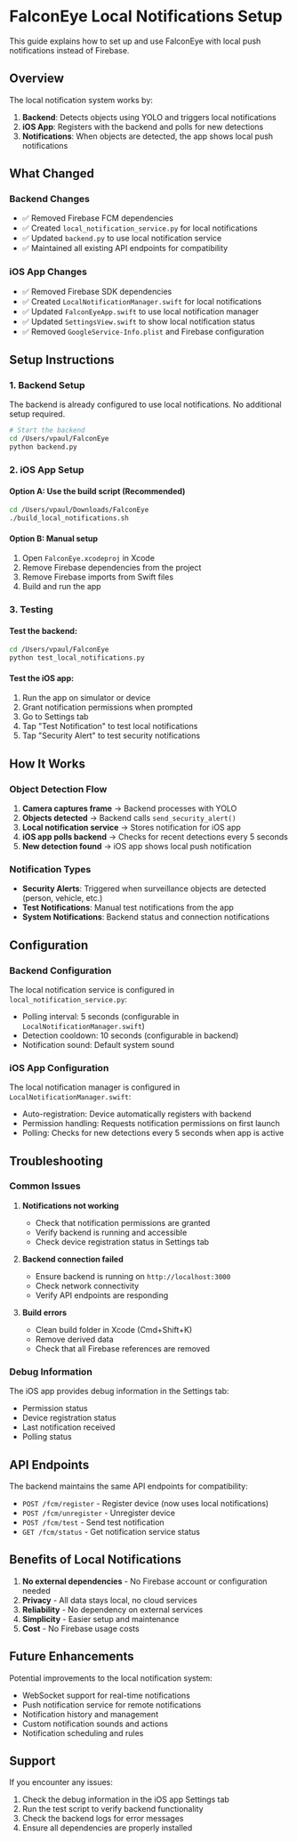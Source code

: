 # FalconEye Local Notifications Setup

This guide explains how to set up and use FalconEye with local push notifications instead of Firebase.

## Overview

The local notification system works by:
1. **Backend**: Detects objects using YOLO and triggers local notifications
2. **iOS App**: Registers with the backend and polls for new detections
3. **Notifications**: When objects are detected, the app shows local push notifications

## What Changed

### Backend Changes
- ✅ Removed Firebase FCM dependencies
- ✅ Created `local_notification_service.py` for local notifications
- ✅ Updated `backend.py` to use local notification service
- ✅ Maintained all existing API endpoints for compatibility

### iOS App Changes
- ✅ Removed Firebase SDK dependencies
- ✅ Created `LocalNotificationManager.swift` for local notifications
- ✅ Updated `FalconEyeApp.swift` to use local notification manager
- ✅ Updated `SettingsView.swift` to show local notification status
- ✅ Removed `GoogleService-Info.plist` and Firebase configuration

## Setup Instructions

### 1. Backend Setup

The backend is already configured to use local notifications. No additional setup required.

```bash
# Start the backend
cd /Users/vpaul/FalconEye
python backend.py
```

### 2. iOS App Setup

#### Option A: Use the build script (Recommended)
```bash
cd /Users/vpaul/Downloads/FalconEye
./build_local_notifications.sh
```

#### Option B: Manual setup
1. Open `FalconEye.xcodeproj` in Xcode
2. Remove Firebase dependencies from the project
3. Remove Firebase imports from Swift files
4. Build and run the app

### 3. Testing

#### Test the backend:
```bash
cd /Users/vpaul/FalconEye
python test_local_notifications.py
```

#### Test the iOS app:
1. Run the app on simulator or device
2. Grant notification permissions when prompted
3. Go to Settings tab
4. Tap "Test Notification" to test local notifications
5. Tap "Security Alert" to test security notifications

## How It Works

### Object Detection Flow
1. **Camera captures frame** → Backend processes with YOLO
2. **Objects detected** → Backend calls `send_security_alert()`
3. **Local notification service** → Stores notification for iOS app
4. **iOS app polls backend** → Checks for recent detections every 5 seconds
5. **New detection found** → iOS app shows local push notification

### Notification Types
- **Security Alerts**: Triggered when surveillance objects are detected (person, vehicle, etc.)
- **Test Notifications**: Manual test notifications from the app
- **System Notifications**: Backend status and connection notifications

## Configuration

### Backend Configuration
The local notification service is configured in `local_notification_service.py`:
- Polling interval: 5 seconds (configurable in `LocalNotificationManager.swift`)
- Detection cooldown: 10 seconds (configurable in backend)
- Notification sound: Default system sound

### iOS App Configuration
The local notification manager is configured in `LocalNotificationManager.swift`:
- Auto-registration: Device automatically registers with backend
- Permission handling: Requests notification permissions on first launch
- Polling: Checks for new detections every 5 seconds when app is active

## Troubleshooting

### Common Issues

1. **Notifications not working**
   - Check that notification permissions are granted
   - Verify backend is running and accessible
   - Check device registration status in Settings tab

2. **Backend connection failed**
   - Ensure backend is running on `http://localhost:3000`
   - Check network connectivity
   - Verify API endpoints are responding

3. **Build errors**
   - Clean build folder in Xcode (Cmd+Shift+K)
   - Remove derived data
   - Check that all Firebase references are removed

### Debug Information

The iOS app provides debug information in the Settings tab:
- Permission status
- Device registration status
- Last notification received
- Polling status

## API Endpoints

The backend maintains the same API endpoints for compatibility:

- `POST /fcm/register` - Register device (now uses local notifications)
- `POST /fcm/unregister` - Unregister device
- `POST /fcm/test` - Send test notification
- `GET /fcm/status` - Get notification service status

## Benefits of Local Notifications

1. **No external dependencies** - No Firebase account or configuration needed
2. **Privacy** - All data stays local, no cloud services
3. **Reliability** - No dependency on external services
4. **Simplicity** - Easier setup and maintenance
5. **Cost** - No Firebase usage costs

## Future Enhancements

Potential improvements to the local notification system:
- WebSocket support for real-time notifications
- Push notification service for remote notifications
- Notification history and management
- Custom notification sounds and actions
- Notification scheduling and rules

## Support

If you encounter any issues:
1. Check the debug information in the iOS app Settings tab
2. Run the test script to verify backend functionality
3. Check the backend logs for error messages
4. Ensure all dependencies are properly installed
